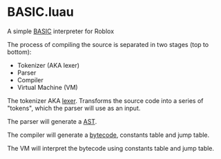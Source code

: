 BASIC.luau
============

A simple [BASIC](https://en.wikipedia.org/wiki/BASIC) interpreter for Roblox

The process of compiling the source is separated in two stages (top to bottom):
- Tokenizer (AKA lexer)
- Parser
- Compiler
- Virtual Machine (VM)

The tokenizer AKA [lexer](https://en.wikipedia.org/wiki/Lexical_analysis). Transforms the source code into a series of "tokens", which the parser will use as an input.

The parser will generate a [AST](https://en.wikipedia.org/wiki/Abstract_syntax_tree).

The compiler will generate a [bytecode](https://en.wikipedia.org/wiki/Bytecode), constants table and jump table.

The VM will interpret the bytecode using constants table and jump table.